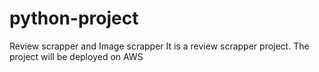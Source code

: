 # python-project
Review scrapper and Image scrapper
It is a review scrapper project.
The project will be deployed on AWS
